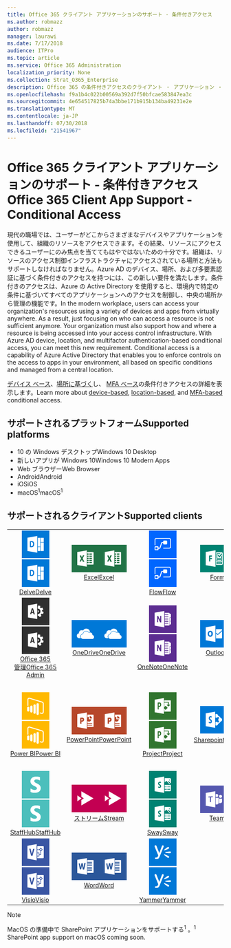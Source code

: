 ```yaml
---
title: Office 365 クライアント アプリケーションのサポート - 条件付きアクセス
ms.author: robmazz
author: robmazz
manager: laurawi
ms.date: 7/17/2018
audience: ITPro
ms.topic: article
ms.service: Office 365 Administration
localization_priority: None
ms.collection: Strat_O365_Enterprise
description: Office 365 の条件付きアクセスのクライアント ・ アプリケーション ・ サポートを理解します。
ms.openlocfilehash: f9a1b4c022b00569a392d7f50bfcae583847ea3c
ms.sourcegitcommit: 4e654517825b74a3bbe171b915b134ba49231e2e
ms.translationtype: MT
ms.contentlocale: ja-JP
ms.lasthandoff: 07/30/2018
ms.locfileid: "21541967"
---
```

# <a name="office-365-client-app-support---conditional-access"></a><span data-ttu-id="95cc3-103">Office 365 クライアント アプリケーションのサポート - 条件付きアクセス</span><span class="sxs-lookup"><span data-stu-id="95cc3-103">Office 365 Client App Support - Conditional Access</span></span>

<span data-ttu-id="95cc3-p101">現代の職場では、ユーザーがどこからさまざまなデバイスやアプリケーションを使用して、組織のリソースをアクセスできます。その結果、リソースにアクセスできるユーザーにのみ焦点を当ててもはやではないための十分です。組織は、リソースのアクセス制御インフラストラクチャにアクセスされている場所と方法もサポートしなければなりません。Azure AD のデバイス、場所、および多要素認証に基づく条件付きのアクセスを持つには、この新しい要件を満たします。条件付きのアクセスは、Azure の Active Directory を使用すると、環境内で特定の条件に基づいてすべてのアプリケーションへのアクセスを制御し、中央の場所から管理の機能です。</span><span class="sxs-lookup"><span data-stu-id="95cc3-p101">In the modern workplace, users can access your organization's resources using a variety of devices and apps from virtually anywhere. As a result, just focusing on who can access a resource is not sufficient anymore. Your organization must also support how and where a resource is being accessed into your access control infrastructure. With Azure AD device, location, and multifactor authentication-based conditional access, you can meet this new requirement. Conditional access is a capability of Azure Active Directory that enables you to enforce controls on the access to apps in your environment, all based on specific conditions and managed from a central location.</span></span> 

<span data-ttu-id="95cc3-109">[デバイス ベース](https://docs.microsoft.com/azure/active-directory/active-directory-conditional-access-policy-connected-applications)、[場所に基づく](https://docs.microsoft.com/azure/active-directory/active-directory-conditional-access-locations)し、 [MFA ベース](https://docs.microsoft.com/azure/active-directory/active-directory-conditional-access-conditions#users-and-groups)の条件付きアクセスの詳細を表示します。</span><span class="sxs-lookup"><span data-stu-id="95cc3-109">Learn more about [device-based](https://docs.microsoft.com/azure/active-directory/active-directory-conditional-access-policy-connected-applications), [location-based](https://docs.microsoft.com/azure/active-directory/active-directory-conditional-access-locations), and [MFA-based](https://docs.microsoft.com/azure/active-directory/active-directory-conditional-access-conditions#users-and-groups) conditional access.</span></span>

## <a name="supported-platforms"></a><span data-ttu-id="95cc3-110">サポートされるプラットフォーム</span><span class="sxs-lookup"><span data-stu-id="95cc3-110">Supported platforms</span></span>

 - <span data-ttu-id="95cc3-111">10 の Windows デスクトップ</span><span class="sxs-lookup"><span data-stu-id="95cc3-111">Windows 10 Desktop</span></span>
 - <span data-ttu-id="95cc3-112">新しいアプリが Windows 10</span><span class="sxs-lookup"><span data-stu-id="95cc3-112">Windows 10 Modern Apps</span></span>
 - <span data-ttu-id="95cc3-113">Web ブラウザー</span><span class="sxs-lookup"><span data-stu-id="95cc3-113">Web Browser</span></span>
 - <span data-ttu-id="95cc3-114">Android</span><span class="sxs-lookup"><span data-stu-id="95cc3-114">Android</span></span>
 - <span data-ttu-id="95cc3-115">iOS</span><span class="sxs-lookup"><span data-stu-id="95cc3-115">iOS</span></span>
 - <span data-ttu-id="95cc3-116">macOS<sup>1</sup></span><span class="sxs-lookup"><span data-stu-id="95cc3-116">macOS<sup>1</sup></span></span>

## <a name="supported-clients"></a><span data-ttu-id="95cc3-117">サポートされるクライアント</span><span class="sxs-lookup"><span data-stu-id="95cc3-117">Supported clients</span></span>

| | | | | | |
|:---:|:---:|:---:|:---:|:---:|:---:|
| <span data-ttu-id="95cc3-118">![アイコンを説明します。](images/o365-delve-64x64.png)</span><span class="sxs-lookup"><span data-stu-id="95cc3-118">![Delve icon](images/o365-delve-64x64.png)</span></span> <br> [<span data-ttu-id="95cc3-119">Delve</span><span class="sxs-lookup"><span data-stu-id="95cc3-119">Delve</span></span>](https://products.office.com/business/intelligent-search) | <span data-ttu-id="95cc3-120">![[Excel] アイコン](images/o365-excel-64x64.png)</span><span class="sxs-lookup"><span data-stu-id="95cc3-120">![Excel icon](images/o365-excel-64x64.png)</span></span> <br> [<span data-ttu-id="95cc3-121">Excel</span><span class="sxs-lookup"><span data-stu-id="95cc3-121">Excel</span></span>](https://products.office.com/excel) | <span data-ttu-id="95cc3-122">![フロー アイコン](images/o365-flow-64x64.png)</span><span class="sxs-lookup"><span data-stu-id="95cc3-122">![Flow icon](images/o365-flow-64x64.png)</span></span> <br> [<span data-ttu-id="95cc3-123">Flow</span><span class="sxs-lookup"><span data-stu-id="95cc3-123">Flow</span></span>](https://flow.microsoft.com) | <span data-ttu-id="95cc3-124">![フォーム アイコン](images/o365-forms-64x64.png)</span><span class="sxs-lookup"><span data-stu-id="95cc3-124">![Forms icon](images/o365-forms-64x64.png)</span></span> <br> [<span data-ttu-id="95cc3-125">Forms</span><span class="sxs-lookup"><span data-stu-id="95cc3-125">Forms</span></span>](https://flow.microsoft.com/connectors/shared_microsoftforms/microsoft-forms/) | <span data-ttu-id="95cc3-126">![Kaizala アイコン](images/o365-kaizala-64x64.png)</span><span class="sxs-lookup"><span data-stu-id="95cc3-126">![Kaizala icon](images/o365-kaizala-64x64.png)</span></span> <br> [<span data-ttu-id="95cc3-127">Kaizala</span><span class="sxs-lookup"><span data-stu-id="95cc3-127">Kaizala</span></span>](https://products.office.com/en/business/microsoft-kaizala) 
| <span data-ttu-id="95cc3-128">![Office 365 管理者アイコン](images/o365-o365admin-64x64.png)</span><span class="sxs-lookup"><span data-stu-id="95cc3-128">![Office 365 Admin icon](images/o365-o365admin-64x64.png)</span></span> <br> [<span data-ttu-id="95cc3-129">Office 365<br>管理</span><span class="sxs-lookup"><span data-stu-id="95cc3-129">Office 365 <br> Admin</span></span>](https://products.office.com/business/manage-office-365-admin-app) | <span data-ttu-id="95cc3-130">![ビジネスのアイコンを OneDrive](images/o365-OneDrive-64x64.png)</span><span class="sxs-lookup"><span data-stu-id="95cc3-130">![OneDrive for Business icon](images/o365-OneDrive-64x64.png)</span></span> <br> [<span data-ttu-id="95cc3-131">OneDrive</span><span class="sxs-lookup"><span data-stu-id="95cc3-131">OneDrive</span></span>](https://products.office.com/onedrive-for-business/online-cloud-storage) | <span data-ttu-id="95cc3-132">![OneNote アイコン](images/o365-OneNote-64x64.png)</span><span class="sxs-lookup"><span data-stu-id="95cc3-132">![OneNote icon](images/o365-OneNote-64x64.png)</span></span> <br> [<span data-ttu-id="95cc3-133">OneNote</span><span class="sxs-lookup"><span data-stu-id="95cc3-133">OneNote</span></span>](https://products.office.com/onenote) | <span data-ttu-id="95cc3-134">![Outlook のアイコン](images/o365-outlook-64x64.png)</span><span class="sxs-lookup"><span data-stu-id="95cc3-134">![Outlook icon](images/o365-outlook-64x64.png)</span></span> <br> [<span data-ttu-id="95cc3-135">Outlook</span><span class="sxs-lookup"><span data-stu-id="95cc3-135">Outlook</span></span>](https://products.office.com/outlook) | <span data-ttu-id="95cc3-136">![プランナーのアイコン](images/o365-planner-64x64.png)</span><span class="sxs-lookup"><span data-stu-id="95cc3-136">![Planner icon](images/o365-planner-64x64.png)</span></span> <br> [<span data-ttu-id="95cc3-137">Planner</span><span class="sxs-lookup"><span data-stu-id="95cc3-137">Planner</span></span>](https://products.office.com/business/task-management-software) 
| <span data-ttu-id="95cc3-138">![PowerBI アイコン](images/o365-powerbi-64x64.png)</span><span class="sxs-lookup"><span data-stu-id="95cc3-138">![PowerBI icon](images/o365-powerbi-64x64.png)</span></span> <br> [<span data-ttu-id="95cc3-139">Power BI</span><span class="sxs-lookup"><span data-stu-id="95cc3-139">Power BI</span></span>](https://powerbi.microsoft.com) | <span data-ttu-id="95cc3-140">![[PowerPoint] アイコン](images/o365-powerpoint-64x64.png)</span><span class="sxs-lookup"><span data-stu-id="95cc3-140">![PowerPoint icon](images/o365-powerpoint-64x64.png)</span></span> <br> [<span data-ttu-id="95cc3-141">PowerPoint</span><span class="sxs-lookup"><span data-stu-id="95cc3-141">PowerPoint</span></span>](https://products.office.com/powerpoint) | <span data-ttu-id="95cc3-142">![プロジェクト アイコン](images/o365-project-64x64.png)</span><span class="sxs-lookup"><span data-stu-id="95cc3-142">![Project icon](images/o365-project-64x64.png)</span></span> <br> [<span data-ttu-id="95cc3-143">Project</span><span class="sxs-lookup"><span data-stu-id="95cc3-143">Project</span></span>](https://products.office.com/project) | <span data-ttu-id="95cc3-144">![SharePoint のアイコン](images/o365-sharepoint-64x64.png)</span><span class="sxs-lookup"><span data-stu-id="95cc3-144">![SharePoint icon](images/o365-sharepoint-64x64.png)</span></span> <br> [<span data-ttu-id="95cc3-145">Sharepoint<sup>1</sup></span><span class="sxs-lookup"><span data-stu-id="95cc3-145">Sharepoint<sup>1</sup></span></span>](https://products.office.com/sharepoint) | <span data-ttu-id="95cc3-146">![Skype ビジネスのアイコン](images/o365-skypeforbusiness-64x64.png)</span><span class="sxs-lookup"><span data-stu-id="95cc3-146">![Skype for Business icon](images/o365-skypeforbusiness-64x64.png)</span></span> <br> [<span data-ttu-id="95cc3-147">Skype<br>ビジネス</span><span class="sxs-lookup"><span data-stu-id="95cc3-147">Skype for <br> Business</span></span>](https://www.skype.com/business/) 
| <span data-ttu-id="95cc3-148">![StaffHub アイコン](images/o365-staffhub-64x64.png)</span><span class="sxs-lookup"><span data-stu-id="95cc3-148">![StaffHub icon](images/o365-staffhub-64x64.png)</span></span> <br> [<span data-ttu-id="95cc3-149">StaffHub</span><span class="sxs-lookup"><span data-stu-id="95cc3-149">StaffHub</span></span>](https://products.office.com/microsoft-staffhub/staff-scheduling-software) | <span data-ttu-id="95cc3-150">![ストリーム アイコン](images/o365-stream-64x64.png)</span><span class="sxs-lookup"><span data-stu-id="95cc3-150">![Stream icon](images/o365-stream-64x64.png)</span></span> <br> [<span data-ttu-id="95cc3-151">ストリーム</span><span class="sxs-lookup"><span data-stu-id="95cc3-151">Stream</span></span>](https://stream.microsoft.com) | <span data-ttu-id="95cc3-152">![アイコンをかきたてる](images/o365-sway-64x64.png)</span><span class="sxs-lookup"><span data-stu-id="95cc3-152">![Sway icon](images/o365-sway-64x64.png)</span></span> <br> [<span data-ttu-id="95cc3-153">Sway</span><span class="sxs-lookup"><span data-stu-id="95cc3-153">Sway</span></span>](https://sway.com) | <span data-ttu-id="95cc3-154">![チーム アイコン](images/o365-teams-64x64.png)</span><span class="sxs-lookup"><span data-stu-id="95cc3-154">![Teams icon](images/o365-teams-64x64.png)</span></span> <br> [<span data-ttu-id="95cc3-155">Teams</span><span class="sxs-lookup"><span data-stu-id="95cc3-155">Teams</span></span>](https://products.office.com/microsoft-teams/group-chat-software) | <span data-ttu-id="95cc3-156">![タスク アイコン](images/o365-todo-64x64.png)</span><span class="sxs-lookup"><span data-stu-id="95cc3-156">![To-Do icon](images/o365-todo-64x64.png)</span></span> <br> [<span data-ttu-id="95cc3-157">To Do</span><span class="sxs-lookup"><span data-stu-id="95cc3-157">To-Do</span></span>](https://todo.microsoft.com) 
| <span data-ttu-id="95cc3-158">![Visio アイコン](images/o365-visio-64x64.png)</span><span class="sxs-lookup"><span data-stu-id="95cc3-158">![Visio icon](images/o365-visio-64x64.png)</span></span> <br> [<span data-ttu-id="95cc3-159">Visio</span><span class="sxs-lookup"><span data-stu-id="95cc3-159">Visio</span></span>](https://products.office.com/visio/flowchart-software) | <span data-ttu-id="95cc3-160">![[Word] アイコン](images/o365-word-64x64.png)</span><span class="sxs-lookup"><span data-stu-id="95cc3-160">![Word icon](images/o365-word-64x64.png)</span></span> <br> [<span data-ttu-id="95cc3-161">Word</span><span class="sxs-lookup"><span data-stu-id="95cc3-161">Word</span></span>](https://products.office.com/word) | <span data-ttu-id="95cc3-162">![Yammer のアイコン](images/o365-yammer-64x64.png)</span><span class="sxs-lookup"><span data-stu-id="95cc3-162">![Yammer icon](images/o365-yammer-64x64.png)</span></span> <br> [<span data-ttu-id="95cc3-163">Yammer</span><span class="sxs-lookup"><span data-stu-id="95cc3-163">Yammer</span></span>](https://products.office.com/yammer/yammer-overview)

> [!NOTE]
> <span data-ttu-id="95cc3-164">MacOS の準備中で SharePoint アプリケーションをサポートする<sup>1</sup> 。</span><span class="sxs-lookup"><span data-stu-id="95cc3-164"><sup>1</sup> SharePoint app support on macOS coming soon.</span></span>